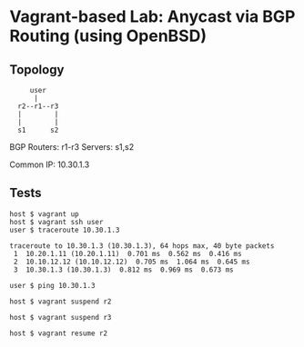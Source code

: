 # Vagrant-based Lab: Anycast via BGP Routing (using OpenBSD)

## Topology
```
     user
      |
  r2--r1--r3
  |        |
  |        |
  s1      s2
```

BGP Routers: r1-r3
Servers:     s1,s2

Common IP: 10.30.1.3

## Tests

    host $ vagrant up
    host $ vagrant ssh user
    user $ traceroute 10.30.1.3

    traceroute to 10.30.1.3 (10.30.1.3), 64 hops max, 40 byte packets
     1  10.20.1.11 (10.20.1.11)  0.701 ms  0.562 ms  0.416 ms
     2  10.10.12.12 (10.10.12.12)  0.705 ms  1.064 ms  0.645 ms
     3  10.30.1.3 (10.30.1.3)  0.812 ms  0.969 ms  0.673 ms

    user $ ping 10.30.1.3
    
    host $ vagrant suspend r2

    host $ vagrant suspend r3

    host $ vagrant resume r2


